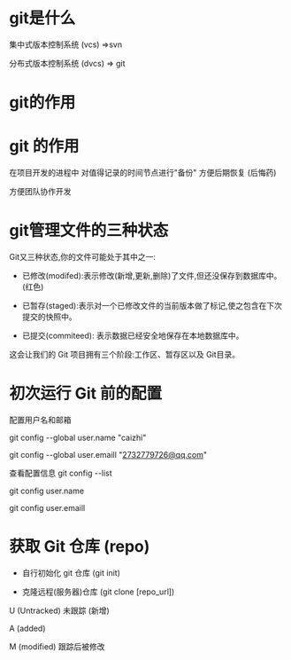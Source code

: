 # git是什么

集中式版本控制系统 (vcs) =>svn

分布式版本控制系统  (dvcs) => git

# git的作用

# git 的作用

在项目开发的进程中 对值得记录的时间节点进行"备份" 方便后期恢复 (后悔药)

方便团队协作开发

# git管理文件的三种状态

Git又三种状态,你的文件可能处于其中之一:

- 已修改(modifed):表示修改(新增,更新,删除)了文件,但还没保存到数据库中。 (红色)

- 已暂存(staged):表示对一个已修改文件的当前版本做了标记,使之包含在下次提交的快照中。

- 已提交(commiteed): 表示数据已经安全地保存在本地数据库中。

这会让我们的 Git 项目拥有三个阶段:工作区、暂存区以及 Git目录。


# 初次运行 Git 前的配置

配置用户名和邮箱

git config --global user.name "caizhi"

git config --global user.emaill "2732779726@qq.com"


查看配置信息
git config --list

git config user.name

git config user.emaill

# 获取 Git 仓库 (repo)

- 自行初始化 git 仓库 (git init)

- 克隆远程(服务器)仓库 (git clone [repo_url])

U (Untracked) 未跟踪 (新增)

A (added)

M (modified)  跟踪后被修改